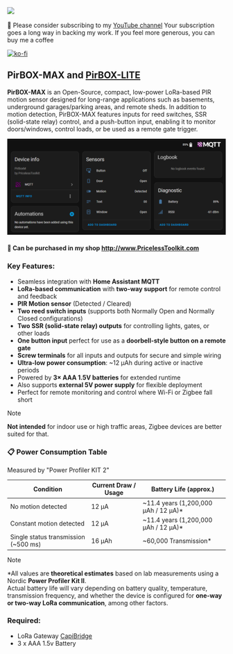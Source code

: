 <img src="img/main.jpg"/>

🤗 Please consider subscribing to my [YouTube channel](https://www.youtube.com/@PricelessToolkit/videos)
Your subscription goes a long way in backing my work. If you feel more generous, you can buy me a coffee




[![ko-fi](https://ko-fi.com/img/githubbutton_sm.svg)](https://ko-fi.com/U6U2QLAF8)

## PirBOX-MAX and [PirBOX-LITE](https://github.com/PricelessToolkit/PirBOX-LITE)

**PirBOX-MAX** is an Open-Source, compact, low-power LoRa-based PIR motion sensor designed for long-range applications such as basements, underground garages/parking areas, and remote sheds. In addition to motion detection, PirBOX-MAX features inputs for reed switches, SSR (solid-state relay) control, and a push-button input, enabling it to monitor doors/windows, control loads, or be used as a remote gate trigger.


<img src="img/ha.png"/>

#### 🛒 Can be purchased in my shop http://www.PricelessToolkit.com

### Key Features:
- Seamless integration with **Home Assistant MQTT**  
- **LoRa-based communication** with **two-way support** for remote control and feedback  
- **PIR Motion sensor** (Detected / Cleared) 
- **Two reed switch inputs** (supports both Normally Open and Normally Closed configurations)
- **Two SSR (solid-state relay) outputs** for controlling lights, gates, or other loads  
- **One button input** perfect for use as a **doorbell-style button on a remote gate**  
- **Screw terminals** for all inputs and outputs for secure and simple wiring  
- **Ultra-low power consumption**: ~12 µAh during active or inactive periods  
- Powered by **3× AAA 1.5V batteries** for extended runtime  
- Also supports **external 5V power supply** for flexible deployment  
- Perfect for remote monitoring and control where Wi-Fi or Zigbee fall short


> [!NOTE]
> **Not intended** for indoor use or high traffic areas, Zigbee devices are better suited for that.  

### 📋 Power Consumption Table
Measured by "Power Profiler KIT 2"

| Condition                         | Current Draw / Usage | Battery Life (approx.)                          |
|----------------------------------|-----------------------|-------------------------------------------------|
| No motion detected               | 12 µA                 | ~11.4 years (1,200,000 µAh / 12 µA)*            |
| Constant motion detected         | 12 µA                 | ~11.4 years (1,200,000 µAh / 12 µA)*            |
| Single status transmission (~500 ms) | 16 µAh             | ~60,000 Transmission*         |

> [!NOTE]
> \*All values are **theoretical estimates** based on lab measurements using a Nordic **Power Profiler Kit II**.  
Actual battery life will vary depending on battery quality, temperature, transmission frequency, and whether the device is configured for **one-way or two-way LoRa communication**, among other factors.


### Required:
- LoRa Gateway [CapiBridge](https://github.com/PricelessToolkit/CapiBridge)
- 3 x AAA 1.5v Battery
